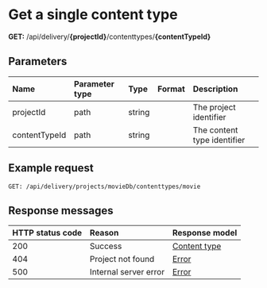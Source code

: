 # Get a single content type

**GET:** /api/delivery/**{projectId}**/contenttypes/**{contentTypeId}**

## Parameters

| Name | Parameter type | Type | Format | Description |
|:-|:-|:-|:-|:-|
| projectId | path | string | | The project identifier |
| contentTypeId | path | string | | The content type identifier |

## Example request

```http
GET: /api/delivery/projects/movieDb/contenttypes/movie
```

## Response messages

| HTTP status code | Reason | Response model |
|:-|:-|:-|
| 200 | Success | [Content type](/model/content-type.md) |
| 404 | Project not found | [Error](errors.md) |
| 500 | Internal server error | [Error](errors.md) |
